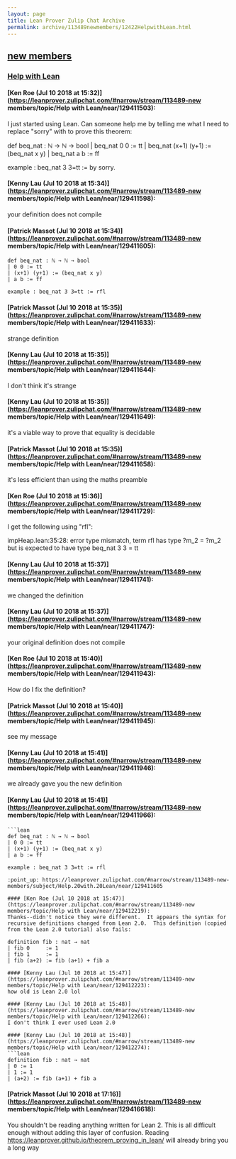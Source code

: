 ```yaml
---
layout: page
title: Lean Prover Zulip Chat Archive 
permalink: archive/113489newmembers/12422HelpwithLean.html
---
```


## [new members](index.html)
### [Help with Lean](12422HelpwithLean.html)

#### [Ken Roe (Jul 10 2018 at 15:32)](https://leanprover.zulipchat.com/#narrow/stream/113489-new members/topic/Help with Lean/near/129411503):
I just started using Lean.  Can someone help me by telling me what I need to replace "sorry" with to prove this theorem:

def beq_nat : ℕ → ℕ → bool
| beq_nat 0 0 := tt
| beq_nat (x+1) (y+1) := (beq_nat x y)
| beq_nat a b := ff

example : beq_nat 3 3=tt := by sorry.

#### [Kenny Lau (Jul 10 2018 at 15:34)](https://leanprover.zulipchat.com/#narrow/stream/113489-new members/topic/Help with Lean/near/129411598):
your definition does not compile

#### [Patrick Massot (Jul 10 2018 at 15:34)](https://leanprover.zulipchat.com/#narrow/stream/113489-new members/topic/Help with Lean/near/129411605):
```lean
def beq_nat : ℕ → ℕ → bool
| 0 0 := tt
| (x+1) (y+1) := (beq_nat x y)
| a b := ff

example : beq_nat 3 3=tt := rfl
```

#### [Patrick Massot (Jul 10 2018 at 15:35)](https://leanprover.zulipchat.com/#narrow/stream/113489-new members/topic/Help with Lean/near/129411633):
strange definition

#### [Kenny Lau (Jul 10 2018 at 15:35)](https://leanprover.zulipchat.com/#narrow/stream/113489-new members/topic/Help with Lean/near/129411644):
I don't think it's strange

#### [Kenny Lau (Jul 10 2018 at 15:35)](https://leanprover.zulipchat.com/#narrow/stream/113489-new members/topic/Help with Lean/near/129411649):
it's a viable way to prove that equality is decidable

#### [Patrick Massot (Jul 10 2018 at 15:35)](https://leanprover.zulipchat.com/#narrow/stream/113489-new members/topic/Help with Lean/near/129411658):
it's less efficient than using the maths preamble

#### [Ken Roe (Jul 10 2018 at 15:36)](https://leanprover.zulipchat.com/#narrow/stream/113489-new members/topic/Help with Lean/near/129411729):
I get the following using "rfl":

impHeap.lean:35:28: error
type mismatch, term
  rfl
has type
  ?m_2 = ?m_2
but is expected to have type
  beq_nat 3 3 = tt

#### [Kenny Lau (Jul 10 2018 at 15:37)](https://leanprover.zulipchat.com/#narrow/stream/113489-new members/topic/Help with Lean/near/129411741):
we changed the definition

#### [Kenny Lau (Jul 10 2018 at 15:37)](https://leanprover.zulipchat.com/#narrow/stream/113489-new members/topic/Help with Lean/near/129411747):
your original definition does not compile

#### [Ken Roe (Jul 10 2018 at 15:40)](https://leanprover.zulipchat.com/#narrow/stream/113489-new members/topic/Help with Lean/near/129411943):
How do I fix the definition?

#### [Patrick Massot (Jul 10 2018 at 15:40)](https://leanprover.zulipchat.com/#narrow/stream/113489-new members/topic/Help with Lean/near/129411945):
see my message

#### [Kenny Lau (Jul 10 2018 at 15:41)](https://leanprover.zulipchat.com/#narrow/stream/113489-new members/topic/Help with Lean/near/129411946):
we already gave you the new definition

#### [Kenny Lau (Jul 10 2018 at 15:41)](https://leanprover.zulipchat.com/#narrow/stream/113489-new members/topic/Help with Lean/near/129411966):
```quote
```lean
def beq_nat : ℕ → ℕ → bool
| 0 0 := tt
| (x+1) (y+1) := (beq_nat x y)
| a b := ff

example : beq_nat 3 3=tt := rfl
```
```
:point_up: https://leanprover.zulipchat.com/#narrow/stream/113489-new-members/subject/Help.20with.20Lean/near/129411605

#### [Ken Roe (Jul 10 2018 at 15:47)](https://leanprover.zulipchat.com/#narrow/stream/113489-new members/topic/Help with Lean/near/129412219):
Thanks--didn't notice they were different.  It appears the syntax for recursive definitions changed from Lean 2.0.  This definition (copied from the Lean 2.0 tutorial) also fails:

definition fib : nat → nat
| fib 0     := 1
| fib 1     := 1
| fib (a+2) := fib (a+1) + fib a

#### [Kenny Lau (Jul 10 2018 at 15:47)](https://leanprover.zulipchat.com/#narrow/stream/113489-new members/topic/Help with Lean/near/129412223):
how old is Lean 2.0 lol

#### [Kenny Lau (Jul 10 2018 at 15:48)](https://leanprover.zulipchat.com/#narrow/stream/113489-new members/topic/Help with Lean/near/129412266):
I don't think I ever used Lean 2.0

#### [Kenny Lau (Jul 10 2018 at 15:48)](https://leanprover.zulipchat.com/#narrow/stream/113489-new members/topic/Help with Lean/near/129412274):
```lean
definition fib : nat → nat
| 0 := 1
| 1 := 1
| (a+2) := fib (a+1) + fib a
```

#### [Patrick Massot (Jul 10 2018 at 17:16)](https://leanprover.zulipchat.com/#narrow/stream/113489-new members/topic/Help with Lean/near/129416618):
You shouldn't be reading anything written for Lean 2. This is all difficult enough without adding this layer of confusion. Reading https://leanprover.github.io/theorem_proving_in_lean/ will already bring you a long way

